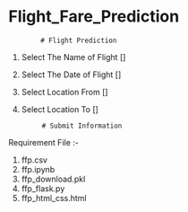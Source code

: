 # Flight_Fare_Prediction
  
            # Flight Prediction
            
1. Select The Name of Flight []
2. Select The Date of Flight []
3. Select Location From []
4. Select Location To []
       
            # Submit Information
Requirement File :-
1. ffp.csv
2. ffp.ipynb
3. ffp_download.pkl
4. ffp_flask.py
5. ffp_html_css.html
 
 
 
 
 
 
 
 
 
 
